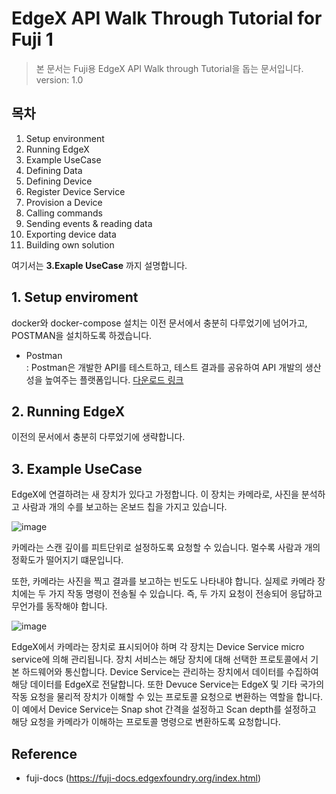 EdgeX API Walk Through Tutorial for Fuji 1
==

> 본 문서는 Fuji용 EdgeX API Walk through Tutorial을 돕는 문서입니다.   
> version: 1.0

목차
--

1. Setup environment
2. Running EdgeX 
3. Example UseCase
4. Defining Data
5. Defining Device 
6. Register Device Service
7. Provision a Device
8. Calling commands
9. Sending events & reading data
10. Exporting device data
11. Building own solution

여기서는 __3.Exaple UseCase__ 까지 설명합니다. 

## 1. Setup enviroment

docker와 docker-compose 설치는 이전 문서에서 충분히 다루었기에 넘어가고, POSTMAN을 설치하도록 하겠습니다.

- Postman  
: Postman은 개발한 API를 테스트하고, 테스트 결과를 공유하여 API 개발의 생산성을 높여주는 플랫폼입니다. [다운로드 링크](https://www.postman.com/downloads/)

## 2. Running EdgeX

이전의 문서에서 충분히 다루었기에 생략합니다. 

## 3. Example UseCase

EdgeX에 연결하려는 새 장치가 있다고 가정합니다. 이 장치는 카메라로, 사진을 분석하고 사람과 개의 수를 보고하는 온보드 칩을 가지고 있습니다. 

![image](https://fuji-docs.edgexfoundry.org/_images/EdgeX_WalkthroughHumansCanine.png)

카메라는 스캔 깊이를 피트단위로 설정하도록 요청할 수 있습니다. 멀수록 사람과 개의 정확도가 떨어지기 떄문입니다. 

또한, 카메라는 사진을 찍고 결과를 보고하는 빈도도 나타내야 합니다. 실제로 카메라 장치에는 두 가지 작동 명령이 전송될 수 있습니다. 즉, 두 가지 요청이 전송되어 응답하고 무언가를 동작해야 합니다.

![image](https://fuji-docs.edgexfoundry.org/_images/EdgeX_WalkthroughSnapshotDepth.png)

EdgeX에서 카메라는 장치로 표시되어야 하며 각 장치는 Device Service micro service에 의해 관리됩니다. 장치 서비스는 해당 장치에 대해 선택한 프로토콜에서 기본 하드웨어와 통신합니다. Device Service는 관리하는 장치에서 데이터를 수집하여 해당 데이터를 EdgeX로 전달합니다. 또한 Devuce Service는 EdgeX 및 기타 국가의 작동 요청을 물리적 장치가 이해할 수 있는 프로토콜 요청으로 변환하는 역할을 합니다. 이 예에서 Device Service는 Snap shot 간격을 설정하고 Scan depth를 설정하고 해당 요청을 카메라가 이해하는 프로토콜 명령으로 변환하도록 요청합니다. 

Reference
--
- fuji-docs (https://fuji-docs.edgexfoundry.org/index.html)
